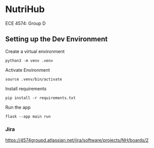 # NutriHub
ECE 4574: Group D

## Setting up the Dev Environment
Create a virtual environment
```
python3 -m venv .venv
```
Activate Environment
```
source .venv/bin/activate
```
Install requirements
```
pip install -r requirements.txt
```
Run the app
```
flask --app main run
```
### Jira

https://4574groupd.atlassian.net/jira/software/projects/NH/boards/2
